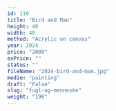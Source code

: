```yaml
---
id: 110
title: "Bird and Man"
height: 40
width: 40
method: "Acrylic on canvas"
year: 2024
price: "2000"
exPrice: ""
status: ""
fileName: "2024-bird-and-man.jpg"
medie: "painting"
draft: "False"
slug: "fugl-og-menneske"
weight: "190"
---
```

